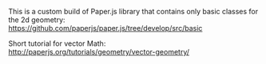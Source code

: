 This is a custom build of Paper.js library that contains only basic classes for the 2d geometry:  
https://github.com/paperjs/paper.js/tree/develop/src/basic

Short tutorial for vector Math:  
http://paperjs.org/tutorials/geometry/vector-geometry/ 
